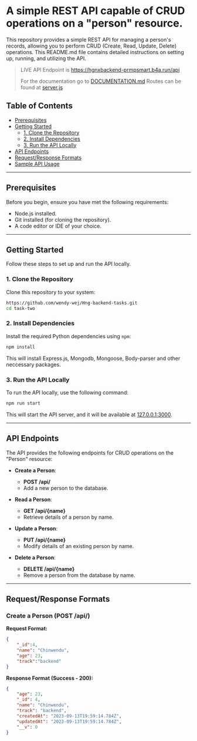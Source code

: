 # A simple REST API capable of CRUD operations on a "person" resource.

This repository provides a simple REST API for managing a person's records, allowing you to perform CRUD (Create, Read, Update, Delete) operations. This README.md file contains detailed instructions on setting up, running, and utilizing the API.

> LIVE API Endpoint is https://hgnxbackend-prmpsmart.b4a.run/api
>
> For the documentation go to [DOCUMENTATION.md](DOCUMENTATION.md)
>Routes can be found at [server.js](server.js)

## Table of Contents
- [Prerequisites](#prerequisites)
- [Getting Started](#getting-started)
  - [1. Clone the Repository](#1-clone-the-repository)
  - [2. Install Dependencies](#2-install-dependencies)
  - [3. Run the API Locally](#3-run-the-api-locally)
- [API Endpoints](#api-endpoints)
- [Request/Response Formats](#requestresponse-formats)
- [Sample API Usage](#sample-api-usage)

---
## Prerequisites

Before you begin, ensure you have met the following requirements:

- Node.js installed.
- Git installed (for cloning the repository).
- A code editor or IDE of your choice.

---

## Getting Started

Follow these steps to set up and run the API locally.

### 1. Clone the Repository

Clone this repository to your system:

```bash
https://github.com/wendy-wej/Hng-backend-tasks.git
cd task-two
```

### 2. Install Dependencies

Install the required Python dependencies using `npm`:

```bash
npm install
```

This will install Express.js, Mongodb, Mongoose, Body-parser and other neccessary packages.

### 3. Run the API Locally

To run the API locally, use the following command:

```bash
npm run start
```

This will start the API server, and it will be available at [127.0.0.1:3000](http://127.0.0.1:3000/).

---
## API Endpoints

The API provides the following endpoints for CRUD operations on the "Person" resource:

- **Create a Person**:
  - **POST /api/**
  - Add a new person to the database.

- **Read a Person**:
  - **GET /api/{name}**
  - Retrieve details of a person by name.

- **Update a Person**:
  - **PUT /api/{name}**
  - Modify details of an existing person by name.

- **Delete a Person**:
  - **DELETE /api/{name}**
  - Remove a person from the database by name.

---

## Request/Response Formats

### Create a Person (POST /api/)

**Request Format:**

```json
{
    "_id":4,
    "name": "Chinwendu",
    "age": 23,
    "track":"backend"
}
```

**Response Format (Success - 200):**

```json
{
    "age": 23,
    "_id": 4,
    "name": "Chinwendu",
    "track": "backend",
    "createdAt": "2023-09-13T19:59:14.784Z",
    "updatedAt": "2023-09-13T19:59:14.784Z",
    "__v": 0
}
```
